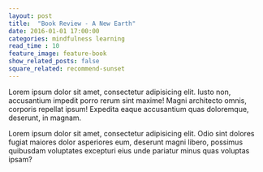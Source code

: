 ```yaml
---
layout: post
title:  "Book Review - A New Earth"
date: 2016-01-01 17:00:00
categories: mindfulness learning
read_time : 10
feature_image: feature-book
show_related_posts: false
square_related: recommend-sunset
---
```


Lorem ipsum dolor sit amet, consectetur adipisicing elit. Iusto non, accusantium impedit porro rerum sint maxime! Magni architecto omnis, corporis repellat ipsum! Expedita eaque accusantium quas doloremque, deserunt, in magnam.

Lorem ipsum dolor sit amet, consectetur adipisicing elit. Odio sint dolores fugiat maiores dolor asperiores eum, deserunt magni libero, possimus quibusdam voluptates excepturi eius unde pariatur minus quas voluptas ipsam?